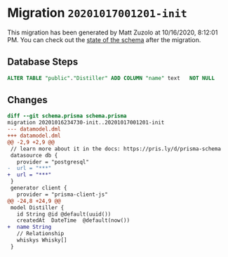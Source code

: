 # Migration `20201017001201-init`

This migration has been generated by Matt Zuzolo at 10/16/2020, 8:12:01 PM.
You can check out the [state of the schema](./schema.prisma) after the migration.

## Database Steps

```sql
ALTER TABLE "public"."Distiller" ADD COLUMN "name" text   NOT NULL 
```

## Changes

```diff
diff --git schema.prisma schema.prisma
migration 20201016234730-init..20201017001201-init
--- datamodel.dml
+++ datamodel.dml
@@ -2,9 +2,9 @@
 // learn more about it in the docs: https://pris.ly/d/prisma-schema
 datasource db {
   provider = "postgresql"
-  url = "***"
+  url = "***"
 }
 generator client {
   provider = "prisma-client-js"
@@ -24,8 +24,9 @@
 model Distiller {
   id String @id @default(uuid())
   createdAt  DateTime  @default(now())
+  name String
   // Relationship
   whiskys Whisky[]
 }
```


